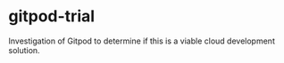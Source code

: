 # gitpod-trial
Investigation of Gitpod to determine if this is a viable cloud development solution.
